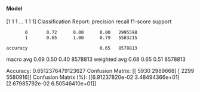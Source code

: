 #### Model
[1 1 1 ... 1 1 1]
Classification Report:
              precision    recall  f1-score   support

           0       0.72      0.00      0.00   2995598
           1       0.65      1.00      0.79   5583215

    accuracy                           0.65   8578813
   macro avg       0.69      0.50      0.40   8578813
weighted avg       0.68      0.65      0.51   8578813

Accuracy: 0.6512376479123627
Confusion Matrix:
[[   5930 2989668]
 [   2299 5580916]]
Confusion Matrix (%):
[[6.91237820e-02 3.48494366e+01]
 [2.67985792e-02 6.50546410e+01]]
